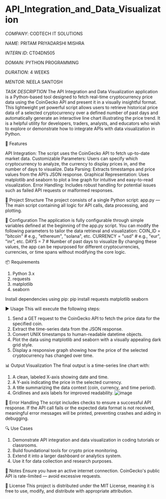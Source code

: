 # API_Integration_and_Data_Visualization

*COMPANY*: CODTECH IT SOLUTIONS

*NAME*: PRITAM PRIYADARSHI MISHRA

*INTERN ID*: CT04DN505

*DOMAIN*: PYTHON PROGRAMMING

*DURATION*: 4 WEEKS

*MENTOR*: NEELA SANTOSH

*TASK DESCRIPTION*
The API Integration and Data Visualization application is a Python-based tool designed to fetch real-time cryptocurrency price data using the CoinGecko API and present it in a visually insightful format. This lightweight yet powerful script allows users to retrieve historical price data of a selected cryptocurrency over a defined number of past days and automatically generate an interactive line chart illustrating the price trend. It is a helpful utility for developers, traders, analysts, and educators who wish to explore or demonstrate how to integrate APIs with data visualization in Python.

🚀 Features

API Integration: The script uses the CoinGecko API to fetch up-to-date market data.
Customizable Parameters: Users can specify which cryptocurrency to analyze, the currency to display prices in, and the number of days to visualize.
Data Parsing: Extracts timestamps and price values from the API’s JSON response.
Graphical Representation: Uses matplotlib and seaborn to plot a line graph for intuitive and easy-to-read visualization.
Error Handling: Includes robust handling for potential issues such as failed API requests or malformed responses.

📂 Project Structure
The project consists of a single Python script:
app.py — The main script containing all logic for API calls, data processing, and plotting.

🔧 Configuration
The application is fully configurable through simple variables defined at the beginning of the app.py script. You can modify the following parameters to tailor the data retrieval and visualization:
COIN_ID = "bitcoin"      # e.g., "ethereum", "solana", etc.
CURRENCY = "usd"         # e.g., "eur", "inr", etc.
DAYS = 7                 # Number of past days to visualize
By changing these values, the app can be repurposed for different cryptocurrencies, currencies, or time spans without modifying the core logic.

📦 Requirements
1. Python 3.x
2. requests
3. matplotlib
4. seaborn

Install dependencies using pip:
pip install requests matplotlib seaborn

▶️ Usage
This will execute the following steps:
1. Send a GET request to the CoinGecko API to fetch the price data for the specified coin.
2. Extract the time-series data from the JSON response.
3. Convert UNIX timestamps to human-readable datetime objects.
4. Plot the data using matplotlib and seaborn with a visually appealing dark grid style.
5. Display a responsive graph showing how the price of the selected cryptocurrency has changed over time.

📊 Output Visualization
The final output is a time-series line chart with:
1. A clean, labeled X-axis showing date and time.
2. A Y-axis indicating the price in the selected currency.
3. A title summarizing the data context (coin, currency, and time period).
4. Gridlines and axis labels for improved readability.
![image](https://github.com/user-attachments/assets/9cb8fab6-91da-47b6-a485-310f9450705e)


🚨 Error Handling
The script includes checks to ensure a successful API response. If the API call fails or the expected data format is not received, meaningful error messages will be printed, preventing crashes and aiding in debugging.

🔍 Use Cases
1. Demonstrate API integration and data visualization in coding tutorials or classrooms.
2. Build foundational tools for crypto price monitoring.
3. Extend it into a larger dashboard or analytics system.
4. Use it for data collection and research purposes.

🧩 Notes
Ensure you have an active internet connection.
CoinGecko's public API is rate-limited — avoid excessive requests.

📃 License
This project is distributed under the MIT License, meaning it is free to use, modify, and distribute with appropriate attribution.
